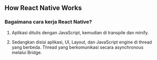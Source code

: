 ## How React Native Works

### Bagaimana cara kerja React Native?

1.  Aplikasi ditulis dengan JavaScript, kemudian di transpile dan minify.

2.  Sedangkan disisi aplikasi, UI, Layout, dan JavaScript engine di thread yang berbeda. Thread yang berkomunikasi secara asynchronous melalui Bridge.
